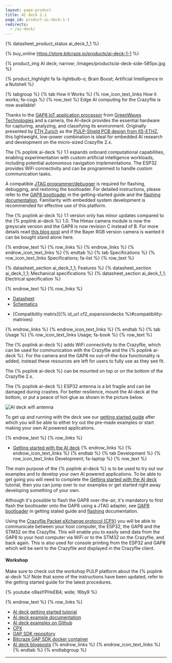```yaml
---
layout: page-product
title: AI deck 1.1
page_id: product-ai-deck-1-1
redirects:
  - /ai-deck/
---
```


{% datasheet_product_status ai_deck_1_1  %}

{% buy_online https://store.bitcraze.io/products/ai-deck-1-1 %}

{% product_img AI deck; narrow; /images/products/ai-deck-side-585px.jpg %}


{% product_highlight
fa fa-lightbulb-o;
Brain Boost;
Artificial Intelligence in a Nutshell
%}

{% tabgroup %}
{% tab How it Works %}
{% row_icon_text_links How it works; fa-cogs %}
{% row_text %} Edge AI computing for the Crazyflie is now available!

Thanks to the [GAP8 IoT application processor](https://greenwaves-technologies.com/gap8_mcu_ai/) from [GreenWaves Technologies](https://greenwaves-technologies.com/) and a camera, the AI-deck provides the essential hardware for capturing, analyzing, and classifying its environment. Originally presented by [ETH Zurich](https://ethz.ch/en.html) as the [PULP-Shield PCB design from IIS-ETHZ](https://arxiv.org/abs/1905.04166), this lightweight, low-power combination is ideal for embedded AI research and development on the micro-sized Crazyflie 2.x.

The {% poplink ai-deck %} 1.1 expands onboard computational capabilities, enabling experimentation with custom artificial intelligence workloads, including potential autonomous navigation implementations. The ESP32 provides WiFi connectivity and can be programmed to handle custom communication tasks.

A compatible [JTAG programmer/debugger](/documentation/repository/aideck-gap8-examples/master/development/jtag-programmer/) is required for flashing, debugging, and restoring the bootloader. For detailed instructions, please refer to the [GAP8 bootloader](/documentation/tutorials/getting-started-with-aideck/#gap8-bootloader) in the getting-started guide and the [flashing documentation](/documentation/repository/aideck-gap8-examples/master/development/flashing/). Familiarity with embedded system development is recommended for effective use of this platform.

The {% poplink ai-deck %} 1.1 version only has minor updates compared to the {% poplink ai-deck %} 1.0. The Himax camera module is now the greyscale version and the GAP8 is now revision C instead of B. For more details read [this blog post](https://www.bitcraze.io/2021/01/ai-deck-product-update/) and if the Bayer RGB version camera is wanted it can be bought stand alone here.

{% endrow_text %}
{% row_links %}
{% endrow_links %}
{% endrow_icon_text_links %}
{% endtab %}
{% tab Specifications %}
{% row_icon_text_links Specifications; fa-list %}
{% row_text %}

{% datasheet_section ai_deck_1_1; Features %}
{% datasheet_section ai_deck_1_1; Mechanical specifications %}
{% datasheet_section ai_deck_1_1; Electrical specification %}

{% endrow_text %}
{% row_links %}
- [Datasheet](/documentation/hardware/ai_deck_1_1/ai_deck_1_1-datasheet.pdf)
- [Schematics](/documentation/hardware/ai_deck_1_1/ai-deck-revc.pdf)
* [Compatibility matrix]({% id_url cf2_expansiondecks %}#compatibility-matrixes)

{% endrow_links %}
{% endrow_icon_text_links %}
{% endtab %}
{% tab Usage %}
{% row_icon_text_links Usage; fa-book %}
{% row_text %}

The {% poplink ai-deck %} adds WiFi connectivity to the Crazyflie, which can be used for communication
with the Crazyflie and the {% poplink ai-deck %}. For the camera and the GAP8 no out-of-the-box functionality
is added, instead these resources are left for users to fully use as they see fit.

The {% poplink ai-deck %} can be mounted on top or on the bottom of the Crazyflie 2.x.

The {% poplink ai-deck %} ESP32 antenna is a bit fragile and can be damaged during crashes. For better resilience, mount the AI-deck at the bottom, or put a peace of hot-glue as shown in the picture below.

![AI deck wifi antenna](/images/tutorials/getting_started_with_aideck/AI-deck-1_1-antenna-hotglue-400.jpg)

To get up and running with the deck see our [getting started guide](/documentation/tutorials/getting-started-with-aideck/)
after which you will be able to either try out the pre-made examples or start making your
own AI powered applications.

{% endrow_text %}
{% row_links %}
* [Getting started with the AI deck](/documentation/tutorials/getting-started-with-aideck/)
{% endrow_links %}
{% endrow_icon_text_links %}
{% endtab %}
{% tab Development %}
{% row_icon_text_links Development;  fa-laptop %}
{% row_text %}

The main purpose of the {% poplink ai-deck %} is to be used to try out our examples and to develop
your own AI powered applications. To be able to get going you will need to complete the [Getting started with the AI deck](/documentation/tutorials/getting-started-with-aideck/) tutorial, then you can jump over to our
examples or get started right away developing something of your own.

Although it's possible to flash the GAP8 over-the-air, it's mandatory to first flash the bootloader
onto the GAP8 using a JTAG adapter, see [GAP8 bootloader](/documentation/tutorials/getting-started-with-aideck/#gap8-bootloader) in getting stated guide and [flashing](/documentation/repository/aideck-gap8-examples/master/development/flashing/) documentation.

Using the [Crazyflie Packet eXchange protocol (CPX)](/documentation/repository/crazyflie-firmware/master/functional-areas/cpx/) you will be able to communicate between your host computer,
the ESP32, the GAP8 and the STM32 on the Crazyflie. This will enable you to easily send data from the GAP8
to your host computer via WiFi or to the STM32 on the Crazyflie, and back again. This is also used for
console printing from the ESP32 and GAP8 which will be sent to the Crazyflie and displayed in the Crazyflie
client.

#### Workshop

Make sure to check out the workshop PULP platform about the {% poplink ai-deck %}! Note that some
of the instructions have been updated, refer to the getting started guide for the latest procedures.

{% youtube o9asYPHxEB4; wide; 16by9 %}

{% endrow_text %}
{% row_links %}
* [AI deck getting started tutorial](/documentation/tutorials/getting-started-with-aideck/)
* [AI deck example documentation](/documentation/repository/aideck-gap8-examples/master/)
* [AI deck examples on Github](https://github.com/bitcraze/aideck-gap8-examples)
* [CPX](/documentation/repository/crazyflie-firmware/master/functional-areas/cpx/)
* [GAP SDK repository](https://github.com/GreenWaves-Technologies/gap_sdk)
* [Bitcraze GAP SDK docker container](https://github.com/bitcraze/docker-aideck)
* [AI deck blogposts](/category/ai-deck/)
{% endrow_links %}
{% endrow_icon_text_links %}
{% endtab %}
{% endtabgroup %}

---
